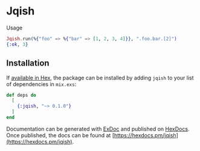 # Jqish

Usage
```elixir
Jqish.run(%{"foo" => %{"bar" => [1, 2, 3, 4]}}, ".foo.bar.[2]")
{:ok, 3}
```

## Installation

If [available in Hex](https://hex.pm/docs/publish), the package can be installed
by adding `jqish` to your list of dependencies in `mix.exs`:

```elixir
def deps do
  [
    {:jqish, "~> 0.1.0"}
  ]
end
```

Documentation can be generated with [ExDoc](https://github.com/elixir-lang/ex_doc)
and published on [HexDocs](https://hexdocs.pm). Once published, the docs can
be found at [https://hexdocs.pm/jqish](https://hexdocs.pm/jqish).

